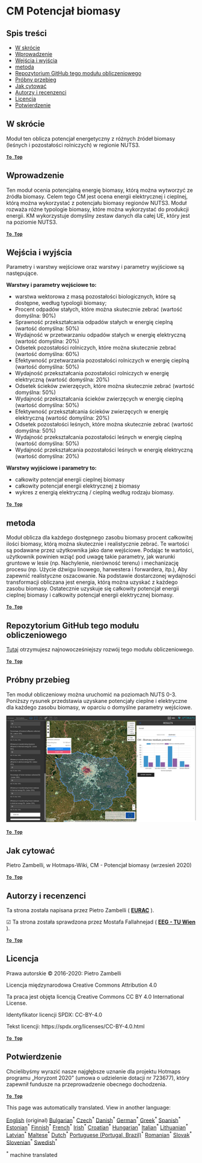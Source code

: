 <h1><a class="anchor" id="cm-biomass-potential" href="#cm-biomass-potential"><i class="fa fa-link"></i></a>CM Potencjał biomasy</h1><h2><a class="anchor" id="table-of-contents" href="#table-of-contents"><i class="fa fa-link"></i></a> Spis treści</h2><ul><li> <a href="#in-a-glance">W skrócie</a></li><li> <a href="#introduction">Wprowadzenie</a></li><li> <a href="#inputs-and-outputs">Wejścia i wyjścia</a></li><li> <a href="#method">metoda</a></li><li> <a href="#github-repository-of-this-calculation-module">Repozytorium GitHub tego modułu obliczeniowego</a></li><li> <a href="#sample-run">Próbny przebieg</a></li><li> <a href="#how-to-cite">Jak cytować</a></li><li> <a href="#authors-and-reviewers">Autorzy i recenzenci</a></li><li> <a href="#license">Licencja</a></li><li> <a href="#acknowledgement">Potwierdzenie</a></li></ul><h2><a class="anchor" id="in-a-glance" href="#in-a-glance"><i class="fa fa-link"></i></a> W skrócie</h2><p> Moduł ten oblicza potencjał energetyczny z różnych źródeł biomasy (leśnych i pozostałości rolniczych) w regionie NUTS3.</p><p> <a href="#table-of-contents"><strong><code>To Top</code></strong></a></p><h2><a class="anchor" id="introduction" href="#introduction"><i class="fa fa-link"></i></a> Wprowadzenie</h2><p> Ten moduł ocenia potencjalną energię biomasy, którą można wytworzyć ze źródła biomasy. Celem tego CM jest ocena energii elektrycznej i cieplnej, którą można wykorzystać z potencjału biomasy regionów NUTS3. Moduł rozważa różne typologie biomasy, które można wykorzystać do produkcji energii. KM wykorzystuje domyślny zestaw danych dla całej UE, który jest na poziomie NUTS3.</p><p> <a href="#table-of-contents"><strong><code>To Top</code></strong></a></p><h2><a class="anchor" id="inputs-and-outputs" href="#inputs-and-outputs"><i class="fa fa-link"></i></a> Wejścia i wyjścia</h2><p> Parametry i warstwy wejściowe oraz warstwy i parametry wyjściowe są następujące.</p><p> <strong>Warstwy i parametry wejściowe to:</strong></p><ul><li> warstwa wektorowa z masą pozostałości biologicznych, które są dostępne, według typologii biomasy;</li><li> Procent odpadów stałych, które można skutecznie zebrać (wartość domyślna: 90%)</li><li> Sprawność przekształcania odpadów stałych w energię cieplną (wartość domyślna: 50%)</li><li> Wydajność w przetwarzaniu odpadów stałych w energię elektryczną (wartość domyślna: 20%)</li><li> Odsetek pozostałości rolniczych, które można skutecznie zebrać (wartość domyślna: 60%)</li><li> Efektywność przetwarzania pozostałości rolniczych w energię cieplną (wartość domyślna: 50%)</li><li> Wydajność przekształcania pozostałości rolniczych w energię elektryczną (wartość domyślna: 20%)</li><li> Odsetek ścieków zwierzęcych, które można skutecznie zebrać (wartość domyślna: 50%)</li><li> Wydajność przekształcania ścieków zwierzęcych w energię cieplną (wartość domyślna: 50%)</li><li> Efektywność przekształcania ścieków zwierzęcych w energię elektryczną (wartość domyślna: 20%)</li><li> Odsetek pozostałości leśnych, które można skutecznie zebrać (wartość domyślna: 50%)</li><li> Wydajność przekształcania pozostałości leśnych w energię cieplną (wartość domyślna: 50%)</li><li> Wydajność przekształcania pozostałości leśnych w energię elektryczną (wartość domyślna: 20%)</li></ul><p> <strong>Warstwy wyjściowe i parametry to:</strong></p><ul><li> całkowity potencjał energii cieplnej biomasy</li><li> całkowity potencjał energii elektrycznej z biomasy</li><li> wykres z energią elektryczną / cieplną według rodzaju biomasy.</li></ul><p> <a href="#table-of-contents"><strong><code>To Top</code></strong></a></p><h2><a class="anchor" id="method" href="#method"><i class="fa fa-link"></i></a> metoda</h2><p> Moduł oblicza dla każdego dostępnego zasobu biomasy procent całkowitej ilości biomasy, którą można skutecznie i realistycznie zebrać. Te wartości są podawane przez użytkownika jako dane wejściowe. Podając te wartości, użytkownik powinien wziąć pod uwagę takie parametry, jak warunki gruntowe w lesie (np. Nachylenie, nierówność terenu) i mechanizację procesu (np. Użycie dźwigu linowego, harwestera i forwardera, itp.), Aby zapewnić realistyczne oszacowanie. Na podstawie dostarczonej wydajności transformacji obliczana jest energia, którą można uzyskać z każdego zasobu biomasy. Ostatecznie uzyskuje się całkowity potencjał energii cieplnej biomasy i całkowity potencjał energii elektrycznej biomasy.</p><p> <a href="#table-of-contents"><strong><code>To Top</code></strong></a></p><h2><a class="anchor" id="github-repository-of-this-calculation-module" href="#github-repository-of-this-calculation-module"><i class="fa fa-link"></i></a> Repozytorium GitHub tego modułu obliczeniowego</h2><p> <a href="https://github.com/HotMaps/biomass_potential">Tutaj</a> otrzymujesz najnowocześniejszy rozwój tego modułu obliczeniowego.</p><p> <a href="#table-of-contents"><strong><code>To Top</code></strong></a></p><h2><a class="anchor" id="sample-run" href="#sample-run"><i class="fa fa-link"></i></a> Próbny przebieg</h2><p> Ten moduł obliczeniowy można uruchomić na poziomach NUTS 0-3. Poniższy rysunek przedstawia uzyskane potencjały cieplne i elektryczne dla każdego zasobu biomasy, w oparciu o domyślne parametry wejściowe.</p><img src="/en/CM-Biomass-potential/cm_biomass_potential.png"/><p> <a href="#table-of-contents"><strong><code>To Top</code></strong></a></p><h2><a class="anchor" id="how-to-cite" href="#how-to-cite"><i class="fa fa-link"></i></a> Jak cytować</h2><p> Pietro Zambelli, w Hotmaps-Wiki, CM - Potencjał biomasy (wrzesień 2020)</p><p> <a href="#table-of-contents"><strong><code>To Top</code></strong></a></p><h2><a class="anchor" id="authors-and-reviewers" href="#authors-and-reviewers"><i class="fa fa-link"></i></a> Autorzy i recenzenci</h2><p> Ta strona została napisana przez Pietro Zambelli ( <strong><a href="http://www.eurac.edu">EURAC</a></strong> ).</p><p> ☑ Ta strona została sprawdzona przez Mostafa Fallahnejad ( <strong><a href="https://eeg.tuwien.ac.at/">EEG - TU Wien</a></strong> ).</p><p> <a href="#table-of-contents"><strong><code>To Top</code></strong></a></p><h2><a class="anchor" id="license" href="#license"><i class="fa fa-link"></i></a> Licencja</h2><p> Prawa autorskie © 2016-2020: Pietro Zambelli</p><p> Licencja międzynarodowa Creative Commons Attribution 4.0</p><p> Ta praca jest objęta licencją Creative Commons CC BY 4.0 International License.</p><p> Identyfikator licencji SPDX: CC-BY-4.0</p><p> Tekst licencji: https://spdx.org/licenses/CC-BY-4.0.html</p><p> <a href="#table-of-contents"><strong><code>To Top</code></strong></a></p><h2><a class="anchor" id="acknowledgement" href="#acknowledgement"><i class="fa fa-link"></i></a> Potwierdzenie</h2><p> Chcielibyśmy wyrazić nasze najgłębsze uznanie dla projektu Hotmaps programu „Horyzont 2020” (umowa o udzielenie dotacji nr 723677), który zapewnił fundusze na przeprowadzenie obecnego dochodzenia.</p><p> <a href="#table-of-contents"><strong><code>To Top</code></strong></a></p>
<!--- THIS IS A SUPER UNIQUE IDENTIFIER -->

This page was automatically translated. View in another language:

[English](../en/CM-Biomass-potential) (original) [Bulgarian](../bg/CM-Biomass-potential)<sup>\*</sup> [Czech](../cs/CM-Biomass-potential)<sup>\*</sup> [Danish](../da/CM-Biomass-potential)<sup>\*</sup> [German](../de/CM-Biomass-potential)<sup>\*</sup> [Greek](../el/CM-Biomass-potential)<sup>\*</sup> [Spanish](../es/CM-Biomass-potential)<sup>\*</sup> [Estonian](../et/CM-Biomass-potential)<sup>\*</sup> [Finnish](../fi/CM-Biomass-potential)<sup>\*</sup> [French](../fr/CM-Biomass-potential)<sup>\*</sup> [Irish](../ga/CM-Biomass-potential)<sup>\*</sup> [Croatian](../hr/CM-Biomass-potential)<sup>\*</sup> [Hungarian](../hu/CM-Biomass-potential)<sup>\*</sup> [Italian](../it/CM-Biomass-potential)<sup>\*</sup> [Lithuanian](../lt/CM-Biomass-potential)<sup>\*</sup> [Latvian](../lv/CM-Biomass-potential)<sup>\*</sup> [Maltese](../mt/CM-Biomass-potential)<sup>\*</sup> [Dutch](../nl/CM-Biomass-potential)<sup>\*</sup>  [Portuguese (Portugal, Brazil)](../pt/CM-Biomass-potential)<sup>\*</sup> [Romanian](../ro/CM-Biomass-potential)<sup>\*</sup> [Slovak](../sk/CM-Biomass-potential)<sup>\*</sup> [Slovenian](../sl/CM-Biomass-potential)<sup>\*</sup> [Swedish](../sv/CM-Biomass-potential)<sup>\*</sup> 

<sup>\*</sup> machine translated

